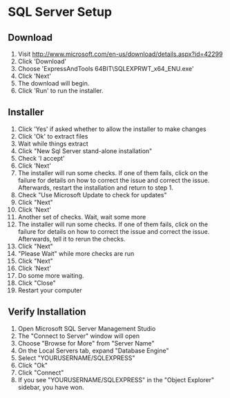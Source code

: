# SQL Server Setup

## Download

1. Visit http://www.microsoft.com/en-us/download/details.aspx?id=42299
2. Click 'Download'
3. Choose 'ExpressAndTools 64BIT\SQLEXPRWT_x64_ENU.exe'
4. Click 'Next'
5. The download will begin.
6. Click 'Run' to run the installer.

## Installer

1. Click 'Yes' if asked whether to allow the installer to make changes
1. Click 'Ok' to extract files
2. Wait while things extract
3. Click "New Sql Server stand-alone installation"
4. Check 'I accept'
5. Click 'Next'
6. The installer will run some checks.  If one of them fails, click on the failure for details on how to correct the issue and correct the issue. Afterwards, restart the installation and return to step 1.
7. Check "Use Microsoft Update to check for updates"
8. Click "Next"
7. Click 'Next'
9. Another set of checks. Wait, wait some more
10. The installer will run some checks.  If one of them fails, click on the failure for details on how to correct the issue and correct the issue. Afterwards, tell it to rerun the checks.
11. Click "Next"
12. "Please Wait" while more checks are run
13. Click "Next"
14. Click 'Next'
15. Do some more waiting.
16. Click "Close"
17. Restart your computer

## Verify Installation

1. Open Microsoft SQL Server Management Studio
2. The "Connect to Server" window will open
3. Choose "Browse for More" from "Server Name"
4. On the Local Servers tab, expand "Database Engine"
5. Select "YOURUSERNAME/SQLEXPRESS"
6. Click "Ok"
7. Click "Connect"
8. If you see "YOURUSERNAME/SQLEXPRESS" in the "Object Explorer" sidebar, you have won.
